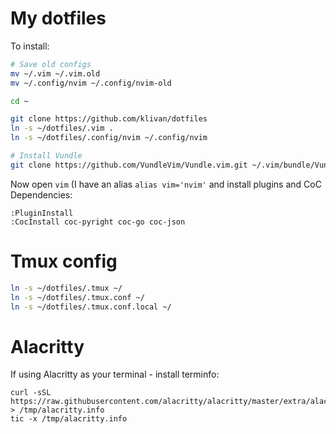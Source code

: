 # My dotfiles

To install:

```bash
# Save old configs
mv ~/.vim ~/.vim.old
mv ~/.config/nvim ~/.config/nvim-old

cd ~

git clone https://github.com/klivan/dotfiles
ln -s ~/dotfiles/.vim .
ln -s ~/dotfiles/.config/nvim ~/.config/nvim

# Install Vundle
git clone https://github.com/VundleVim/Vundle.vim.git ~/.vim/bundle/Vundle.vim
```

Now open `vim` (I have an alias `alias vim='nvim'` and install plugins and CoC Dependencies:
```
:PluginInstall
:CocInstall coc-pyright coc-go coc-json
```

# Tmux config
```bash
ln -s ~/dotfiles/.tmux ~/
ln -s ~/dotfiles/.tmux.conf ~/
ln -s ~/dotfiles/.tmux.conf.local ~/
```

# Alacritty

If using Alacritty as your terminal - install terminfo:
```
curl -sSL https://raw.githubusercontent.com/alacritty/alacritty/master/extra/alacritty.info > /tmp/alacritty.info
tic -x /tmp/alacritty.info
```
